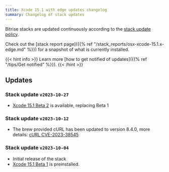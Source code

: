 ```yaml
---
title: Xcode 15.1 with edge updates changelog
summary: Changelog of stack updates
---
```


Bitrise stacks are updated continuously according to the [stack update policy](https://devcenter.bitrise.io/en/infrastructure/build-stacks/stack-update-policy.html).

Check out the [stack report page]({{% ref "/stack_reports/osx-xcode-15.1.x-edge.md" %}}) for a snapshot of what is currently installed.

{{< hint info >}}
Learn more [how to get notified of updates]({{% ref "/tips/Get notified" %}}).
{{< /hint >}}

## Updates

### Stack update `v2023-10-27`

-  [Xcode 15.1 Beta 2](https://developer.apple.com/documentation/xcode-release-notes/xcode-15_1-release-notes) is available, replacing Beta 1

### Stack update `v2023-10-12`

-  The brew provided cURL has been updated to version 8.4.0, more details: [cURL CVE-2023-38545](https://stacks.bitrise.io/announcements/curl-cve-2023-38545/)

### Stack update `v2023-10-04`

- Initial release of the stack
- [Xcode 15.1 Beta 1](https://developer.apple.com/documentation/xcode-release-notes/xcode-15_1-release-notes) is preinstalled.


